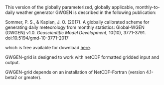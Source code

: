 This version of the globally parameterized, globally applicable, monthly-to-daily weather generator GWGEN is described in the following publication:

Sommer, P. S., & Kaplan, J. O. (2017). A globally calibrated scheme for generating daily meteorology from monthly statistics: Global-WGEN (GWGEN) v1.0. *Geoscientific Model Development*, 10(10), 3771-3791. doi:10.5194/gmd-10-3771-2017

which is free available for download [here](https://www.geosci-model-dev.net/10/3771/2017/).

GWGEN-grid is designed to work with netCDF formatted gridded input and output.  

GWGEN-grid depends on an installation of NetCDF-Fortran (version 4.1-beta2 or greater).
